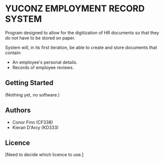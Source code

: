 # YUCONZ EMPLOYMENT RECORD SYSTEM
Program designed to allow for the digitization of HR documents 
so that they do not have to be stored on paper.

System will, in its first iteration, be able to create and 
store documents that contain:
* An employee's personal details.
* Records of employee reviews. 

## Getting Started
 (Nothing yet, no software.)
## Authors
* Conor Finn (CF338)
* Kieran D'Arcy (KD333)

## Licence
 [Need to decide which licence to use.]